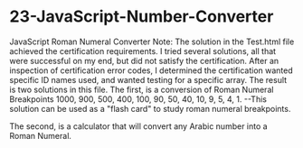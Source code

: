 # 23-JavaScript-Number-Converter
JavaScript Roman Numeral Converter
Note: The solution in the Test.html file achieved the certification requirements.
I tried several solutions, all that were successful on my end, but did not satisfy the certification.
After an inspection of certification error codes, I determined the certification wanted specific ID names used, and wanted testing for a specific array.
The result is two solutions in this file.
The first, is a conversion of Roman Numeral Breakpoints 1000, 900, 500, 400, 100, 90, 50, 40, 10, 9, 5, 4, 1.
--This solution can be used as a "flash card" to study roman numeral breakpoints.

The second, is a calculator that will convert any Arabic number into a Roman Numeral.
